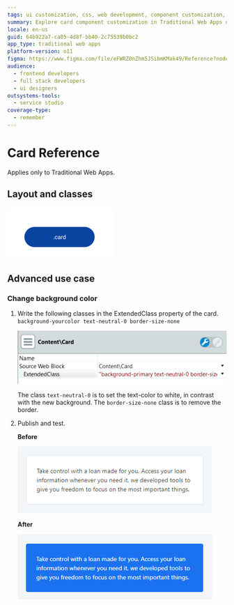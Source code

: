 ```yaml
---
tags: ui customization, css, web development, component customization, design systems
summary: Explore card component customization in Traditional Web Apps using OutSystems 11 (O11).
locale: en-us
guid: 64b922a7-ca05-4d8f-bb40-2c75539b0bc2
app_type: traditional web apps
platform-version: o11
figma: https://www.figma.com/file/eFWRZ0nZhm5J5ibmKMak49/Reference?node-id=615:405
audience:
  - frontend developers
  - full stack developers
  - ui designers
outsystems-tools:
  - service studio
coverage-type:
  - remember
---
```


# Card Reference

<div class="info" markdown="1">

Applies only to Traditional Web Apps.

</div>

## Layout and classes

![Diagram illustrating the layout and classes of a card component in a traditional web app](images/card-2-diag.png "Card Layout Diagram")

## Advanced use case

### Change background color

1. Write the following classes in the ExtendedClass property of the card.
    `background-yourcolor text-neutral-0 border-size-none`

    ![Screenshot showing how to change the background color of a card by adding classes in the ExtendedClass property](images/card-3-ss.png "Card Background Color Change")

    The class `text-neutral-0` is to set the text-color to white, in contrast with the new background. The `border-size-none` class is to remove the border.

1. Publish and test.

    **Before**

    ![Image of a card before the background color change, showing the default appearance](images/card-4.png "Card Before Background Change")

    **After**

    ![Image of a card after the background color change, demonstrating the contrast with white text and no border](images/card-5.png "Card After Background Change")
